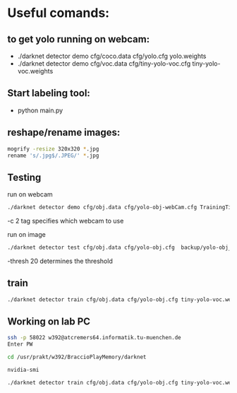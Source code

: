 # Useful comands: 

## to get yolo running on webcam:
* ./darknet detector demo cfg/coco.data cfg/yolo.cfg yolo.weights
* ./darknet detector demo cfg/voc.data cfg/tiny-yolo-voc.cfg tiny-yolo-voc.weights

## Start labeling tool:
* python main.py

## reshape/rename images:
```bash
mogrify -resize 320x320 *.jpg
rename 's/.jpg$/.JPEG/' *.jpg
```

## Testing
run on webcam

```bash
./darknet detector demo cfg/obj.data cfg/yolo-obj-webCam.cfg TrainingTinyTiny/yolo-obj-1200.weights -c 2
```

-c 2 tag specifies which webcam to use

run on image
```bash
./darknet detector test cfg/obj.data cfg/yolo-obj.cfg  backup/yolo-obj_100.weights data/obj/IMAG3635.jpg -thresh 20  
```

-thresh 20 determines the threshold

## train

```bash
./darknet detector train cfg/obj.data cfg/yolo-obj.cfg tiny-yolo-voc.weights
```

## Working on lab PC

```bash
ssh -p 58022 w392@atcremers64.informatik.tu-muenchen.de
Enter PW

cd /usr/prakt/w392/BraccioPlayMemory/darknet

nvidia-smi

./darknet detector train cfg/obj.data cfg/yolo-obj.cfg tiny-yolo-voc.weights
```